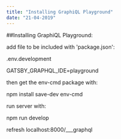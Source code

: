 ```yaml
---
title: "Installing GraphiQL Playground"
date: "21-04-2019"
---
```



##Installing GraphiQL Playground: 

add file to be included with 'package.json': 

.env.development

GATSBY_GRAPHQL_IDE=playground

then get the env-cmd package with: 

npm install save-dev env-cmd

run server with: 

npm run develop

refresh localhost:8000/___graphql